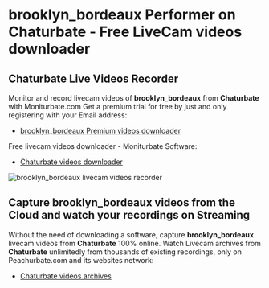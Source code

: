 # brooklyn_bordeaux Performer on Chaturbate - Free LiveCam videos downloader

## Chaturbate Live Videos Recorder

Monitor and record livecam videos of **brooklyn_bordeaux** from **Chaturbate** with Moniturbate.com
Get a premium trial for free by just and only registering with your Email address:
* [brooklyn_bordeaux Premium videos downloader](https://moniturbate.com/request-demo-licence-key.html)

Free livecam videos downloader - Moniturbate Software:
* [Chaturbate videos downloader](https://moniturbate.com/moniturbate-download-software.html)

![brooklyn_bordeaux livecam videos recorder](https://peachurnet.com/templates/moniturbate-software.png)


## Capture brooklyn_bordeaux videos from the Cloud and watch your recordings on Streaming

Without the need of downloading a software, capture **brooklyn_bordeaux** livecam videos from **Chaturbate** 100% online.
Watch Livecam archives from **Chaturbate** unlimitedly from thousands of existing recordings, only on Peachurbate.com and its websites network:
* [Chaturbate videos archives](https://peachurnet.com/)